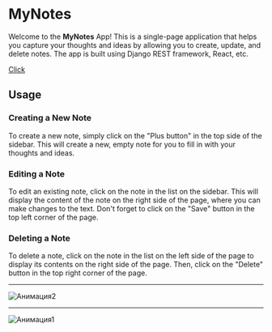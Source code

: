 # MyNotes
Welcome to the __MyNotes__ App! This is a single-page application that helps you capture your thoughts and ideas by allowing you to create, update, and delete notes. The app is built using Django REST framework, React, etc.

[Click](https://regal-frog-production.up.railway.app/)


## Usage
### Creating a New Note
To create a new note, simply click on the "Plus button" in the top side of the sidebar. This will create a new, empty note for you to fill in with your thoughts and ideas.

### Editing a Note
To edit an existing note, click on the note in the list on the sidebar. This will display the content of the note on the right side of the page, where you can make changes to the text. Don't forget to click on the "Save" button in the top left corner of the page.

### Deleting a Note
To delete a note, click on the note in the list on the left side of the page to display its contents on the right side of the page. Then, click on the "Delete" button in the top right corner of the page.

---
![Анимация2](https://user-images.githubusercontent.com/81012708/219158413-9e05ea85-ccc1-4212-b349-e59c4d5413a5.gif)

---

![Анимация1](https://user-images.githubusercontent.com/81012708/219158518-eb705de8-8863-4614-8522-37c0e6ae3b42.gif)



